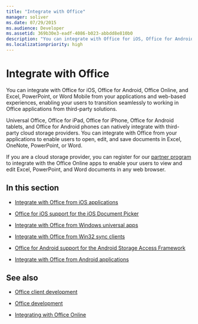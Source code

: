 ```yaml
---
title: "Integrate with Office"
manager: soliver
ms.date: 07/29/2015
ms.audience: Developer
ms.assetid: 369b30e3-eadf-4086-b023-abbdd8e810b0
description: "You can integrate with Office for iOS, Office for Android, Office Online, and Excel, PowerPoint, or Word Mobile from your applications and web-based experiences, enabling your users to transition seamlessly to working in Office applications from third-party solutions."
ms.localizationpriority: high
---
```


# Integrate with Office

You can integrate with Office for iOS, Office for Android, Office Online, and Excel, PowerPoint, or Word Mobile from your applications and web-based experiences, enabling your users to transition seamlessly to working in Office applications from third-party solutions.
  
Universal Office, Office for iPad, Office for iPhone, Office for Android tablets, and Office for Android phones can natively integrate with third-party cloud storage providers. You can integrate with Office from your applications to enable users to open, edit, and save documents in Excel, OneNote, PowerPoint, or Word.
  
If you are a cloud storage provider, you can register for our [partner program](https://developer.microsoft.com/office/cloud-storage-partner-program) to integrate with the Office Online apps to enable your users to view and edit Excel, PowerPoint, and Word documents in any web browser. 
  
## In this section

- [Integrate with Office from iOS applications](integrate-with-office-from-ios-applications.md)
    
- [Office for iOS support for the iOS Document Picker](office-for-ios-support-for-the-ios-document-picker.md)
    
- [Integrate with Office from Windows universal apps](integrate-with-office-from-windows-universal-apps.md)
    
- [Integrate with Office from Win32 sync clients](integrate-with-office-from-win32-sync-clients.md)
    
- [Office for Android support for the Android Storage Access Framework](office-for-android-support-for-the-android-storage-access-framework.md)
    
- [Integrate with Office from Android applications](integrate-with-office-from-android-applications.md)
    
## See also

- [Office client development](https://msdn.microsoft.com/library/dn833103.aspx)
    
- [Office development](https://msdn.microsoft.com/library/7f24db34-c1ad-4a83-a9bd-3c85a39c0bd8%28Office.15%29.aspx)
    
- [Integrating with Office Online](https://wopi.readthedocs.org/en/latest/)
    

